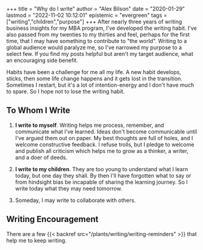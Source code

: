 +++
title = "Why do I write"
author = "Alex Bilson"
date = "2020-01-29"
lastmod = "2022-11-02 10:12:01"
epistemic = "evergreen"
tags = ["writing","children","purpose"]
+++
After nearly three years of writing business insights for my MBA program, I've developed the writing habit. I've also passed from my twenties to my thirties and feel, perhaps for the first time, that I may have something to contribute to "the world". Writing to a global audience would paralyze me, so I've narrowed my purpose to a select few. If you find my posts helpful but aren't my target audience, what an encouraging side benefit.

Habits have been a challenge for me all my life. A new habit develops, sticks, then some life change happens and it gets lost in the transition. Sometimes I restart, but it's a lot of intention-energy and I don't have much to spare. So I hope not to lose the writing habit.

## To Whom I Write

1. **I write to myself**. Writing helps me process, remember, and communicate what I've learned. Ideas don't become communicable until I've argued them out on paper. My best thoughts are full of holes, and I welcome constructive feedback. I refuse trolls, but I pledge to welcome and publish all criticism which helps me to grow as a thinker, a writer, and a doer of deeds.

2. **I write to my children**. They are too young to understand what I learn today, but one day they shall. By then I'll have forgotten what to say or from hindsight bias be incapable of sharing the learning journey. So I write today what they may need tomorrow.

3. Someday, I may write to collaborate with others.

## Writing Encouragement

There are a few {{< backref src="/plants/writing/writing-reminders" >}} that help me to keep writing.
